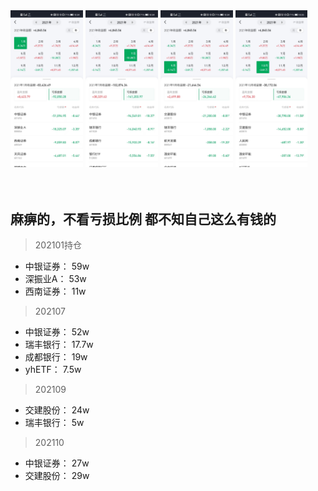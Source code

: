 <img decoding="async" src="../images/202101.jpg" width="23%">

<img decoding="async" src="../images/202107.jpg" width="23%">

<img decoding="async" src="../images/202109.jpg" width="23%">

<img decoding="async" src="../images/202110.jpg" width="23%">

</br>
</br>
</br>


## 麻痹的，不看亏损比例  都不知自己这么有钱的

> 202101持仓
- 中银证券： 59w
- 深振业A： 53w
- 西南证券： 11w

> 202107
- 中银证券： 52w
- 瑞丰银行： 17.7w
- 成都银行： 19w
- yhETF： 7.5w

> 202109
- 交建股份： 24w
- 瑞丰银行： 5w

> 202110
- 中银证券： 27w
- 交建股份： 29w

